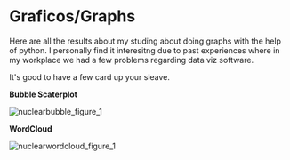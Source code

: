 # Graficos/Graphs

Here are all the results about my studing about doing graphs with the help of python.
I personally find it interesitng due to past experiences where in my workplace we had a few problems regarding data viz software. 

It's good to have a few card up your sleave.

<b>Bubble Scaterplot</b>

![nuclearbubble_figure_1](https://github.com/joaoshell/graficos/assets/53108235/0d33ef89-3bd2-42a7-ae7a-88fe38534634)

<b>WordCloud</b>

![nuclearwordcloud_figure_1](https://github.com/joaoshell/graficos/assets/53108235/7b4f168b-c9da-4cf6-b862-f253364d6e47)
